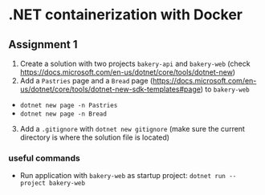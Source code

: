 # .NET containerization with Docker
## Assignment 1

1. Create a solution with two projects `bakery-api` and `bakery-web` (check https://docs.microsoft.com/en-us/dotnet/core/tools/dotnet-new)
2. Add a `Pastries` page and a `Bread` page (https://docs.microsoft.com/en-us/dotnet/core/tools/dotnet-new-sdk-templates#page) to `bakery-web`
  - `dotnet new page -n Pastries`
  - `dotnet new page -n Bread`
3. Add a `.gitignore` with `dotnet new gitignore` (make sure the current directory is where the solution file is located)

### useful commands
- Run application with `bakery-web` as startup project: `dotnet run --project bakery-web`